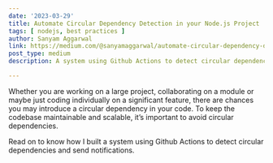 ```yaml
---
date: '2023-03-29'
title: Automate Circular Dependency Detection in your Node.js Project
tags: [ nodejs, best practices ]
author: Sanyam Aggarwal
link: https://medium.com/@sanyamaggarwal/automate-circular-dependency-detection-in-your-node-js-project-394ed08f64bf
post_type: medium
description: A system using Github Actions to detect circular dependencies in Node.js Projects and notify developers to ensure that the codebase remains maintainable and scalable....

---
```


Whether you are working on a large project, collaborating on a module or maybe just coding individually on a significant feature, there are chances you may introduce a circular dependency in your code. To keep the codebase maintainable and scalable, it’s important to avoid circular dependencies.

Read on to know how I built a system using Github Actions to detect circular dependencies and send notifications.